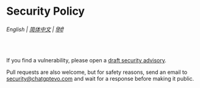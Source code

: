 # Security Policy

###### English | [简体中文](zh-cn/SECURITY.md) | [हिंदी ](hi/SECURITY.md)

<br>

If you find a vulnerability, please open a [draft security advisory](https://github.com/adamlui/chatgpt-widescreen/security/advisories/new).

Pull requests are also welcome, but for safety reasons, send an email to security@chatgptevo.com and wait for a response before making it public.
